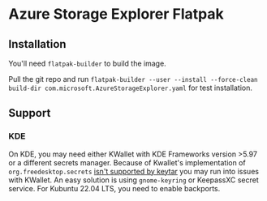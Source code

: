 # Azure Storage Explorer Flatpak

## Installation
You'll need `flatpak-builder` to build the image.

Pull the git repo and run `flatpak-builder --user --install --force-clean build-dir com.microsoft.AzureStorageExplorer.yaml` for test installation.

## Support
### KDE
On KDE, you may need either KWallet with KDE Frameworks version >5.97 or a different secrets manager. Because of Kwallet's implementation of `org.freedesktop.secrets` [isn't supported by keytar](https://github.com/atom/node-keytar/issues/74) you may run into issues with KWallet. An easy solution is using `gnome-keyring` or KeepassXC secret service. For Kubuntu 22.04 LTS, you need to enable backports.